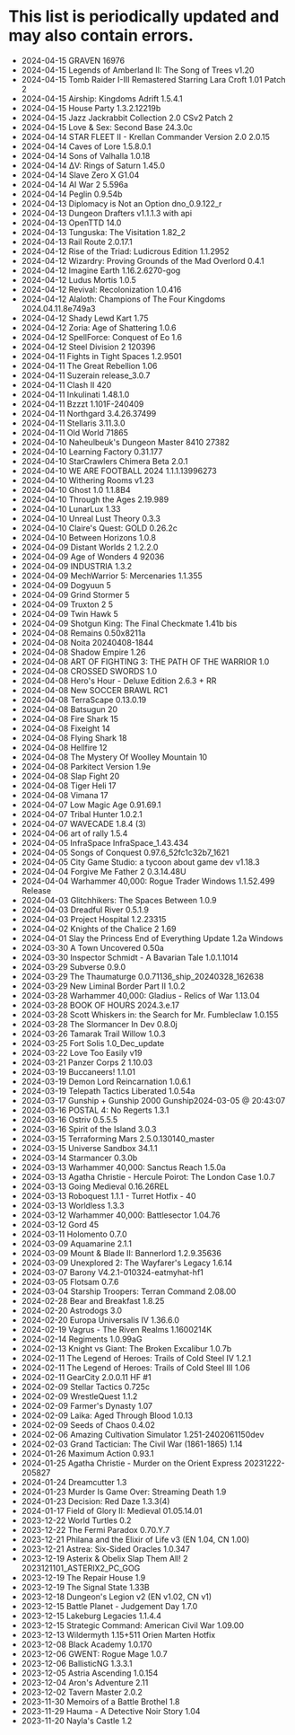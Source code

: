 # This list is periodically updated and may also contain errors.

- 2024-04-15 GRAVEN 16976
- 2024-04-15 Legends of Amberland II: The Song of Trees v1.20
- 2024-04-15 Tomb Raider I-III Remastered Starring Lara Croft 1.01 Patch 2
- 2024-04-15 Airship: Kingdoms Adrift 1.5.4.1
- 2024-04-15 House Party 1.3.2.12219b
- 2024-04-15 Jazz Jackrabbit Collection 2.0 CSv2 Patch 2
- 2024-04-15 Love & Sex: Second Base 24.3.0c
- 2024-04-14 STAR FLEET II - Krellan Commander Version 2.0 2.0.15
- 2024-04-14 Caves of Lore 1.5.8.0.1
- 2024-04-14 Sons of Valhalla 1.0.18
- 2024-04-14 ΔV: Rings of Saturn 1.45.0
- 2024-04-14 Slave Zero X G1.04
- 2024-04-14 AI War 2 5.596a
- 2024-04-14 Peglin 0.9.54b
- 2024-04-13 Diplomacy is Not an Option dno_0.9.122_r
- 2024-04-13 Dungeon Drafters v1.1.1.3 with api
- 2024-04-13 OpenTTD 14.0
- 2024-04-13 Tunguska: The Visitation 1.82_2
- 2024-04-13 Rail Route 2.0.17.1
- 2024-04-12 Rise of the Triad: Ludicrous Edition 1.1.2952
- 2024-04-12 Wizardry: Proving Grounds of the Mad Overlord 0.4.1
- 2024-04-12 Imagine Earth 1.16.2.6270-gog
- 2024-04-12 Ludus Mortis 1.0.5
- 2024-04-12 Revival: Recolonization 1.0.416
- 2024-04-12 Alaloth: Champions of The Four Kingdoms 2024.04.11.8e749a3
- 2024-04-12 Shady Lewd Kart 1.75
- 2024-04-12 Zoria: Age of Shattering 1.0.6
- 2024-04-12 SpellForce: Conquest of Eo 1.6
- 2024-04-12 Steel Division 2 120396
- 2024-04-11 Fights in Tight Spaces 1.2.9501
- 2024-04-11 The Great Rebellion 1.06
- 2024-04-11 Suzerain release_3.0.7
- 2024-04-11 Clash II 420
- 2024-04-11 Inkulinati 1.48.1.0
- 2024-04-11 Bzzzt 1.101F-240409
- 2024-04-11 Northgard 3.4.26.37499
- 2024-04-11 Stellaris 3.11.3.0
- 2024-04-11 Old World 71865
- 2024-04-10 Naheulbeuk's Dungeon Master 8410 27382
- 2024-04-10 Learning Factory 0.31.177
- 2024-04-10 StarCrawlers Chimera Beta 2.0.1
- 2024-04-10 WE ARE FOOTBALL 2024 1.1.1.13996273
- 2024-04-10 Withering Rooms v1.23
- 2024-04-10 Ghost 1.0 1.1.8B4
- 2024-04-10 Through the Ages 2.19.989
- 2024-04-10 LunarLux 1.33
- 2024-04-10 Unreal Lust Theory 0.3.3
- 2024-04-10 Claire's Quest: GOLD 0.26.2c
- 2024-04-10 Between Horizons 1.0.8
- 2024-04-09 Distant Worlds 2 1.2.2.0
- 2024-04-09 Age of Wonders 4 92036
- 2024-04-09 INDUSTRIA 1.3.2
- 2024-04-09 MechWarrior 5: Mercenaries 1.1.355
- 2024-04-09 Dogyuun 5
- 2024-04-09 Grind Stormer 5
- 2024-04-09 Truxton 2 5
- 2024-04-09 Twin Hawk 5
- 2024-04-09 Shotgun King: The Final Checkmate 1.41b bis
- 2024-04-08 Remains 0.50x8211a
- 2024-04-08 Noita 20240408-1844
- 2024-04-08 Shadow Empire 1.26
- 2024-04-08 ART OF FIGHTING 3: THE PATH OF THE WARRIOR 1.0
- 2024-04-08 CROSSED SWORDS 1.0
- 2024-04-08 Hero's Hour - Deluxe Edition 2.6.3 + RR
- 2024-04-08 New SOCCER BRAWL RC1
- 2024-04-08 TerraScape 0.13.0.19
- 2024-04-08 Batsugun 20
- 2024-04-08 Fire Shark 15
- 2024-04-08 Fixeight 14
- 2024-04-08 Flying Shark 18
- 2024-04-08 Hellfire 12
- 2024-04-08 The Mystery Of Woolley Mountain 10
- 2024-04-08 Parkitect Version 1.9e
- 2024-04-08 Slap Fight 20
- 2024-04-08 Tiger Heli 17
- 2024-04-08 Vimana 17
- 2024-04-07 Low Magic Age 0.91.69.1
- 2024-04-07 Tribal Hunter 1.0.2.1
- 2024-04-07 WAVECADE 1.8.4 (3)
- 2024-04-06 art of rally 1.5.4
- 2024-04-05 InfraSpace InfraSpace_1.43.434
- 2024-04-05 Songs of Conquest 0.97.6_52fc1c32b7_1621
- 2024-04-05 City Game Studio: a tycoon about game dev v1.18.3
- 2024-04-04 Forgive Me Father 2 0.3.14.48U
- 2024-04-04 Warhammer 40,000: Rogue Trader Windows 1.1.52.499 Release
- 2024-04-03 Glitchhikers: The Spaces Between 1.0.9
- 2024-04-03 Dreadful River 0.5.1.9
- 2024-04-03 Project Hospital 1.2.23315
- 2024-04-02 Knights of the Chalice 2 1.69
- 2024-04-01 Slay the Princess End of Everything Update 1.2a Windows
- 2024-03-30 A Town Uncovered 0.50a
- 2024-03-30 Inspector Schmidt - A Bavarian Tale 1.0.1.1014
- 2024-03-29 Subverse 0.9.0
- 2024-03-29 The Thaumaturge 0.0.71136_ship_20240328_162638
- 2024-03-29 New Liminal Border Part II 1.0.2
- 2024-03-28 Warhammer 40,000: Gladius - Relics of War 1.13.04
- 2024-03-28 BOOK OF HOURS 2024.3.e.17
- 2024-03-28 Scott Whiskers in: the Search for Mr. Fumbleclaw 1.0.155
- 2024-03-28 The Slormancer In Dev 0.8.0j
- 2024-03-26 Tamarak Trail Willow 1.0.3
- 2024-03-25 Fort Solis 1.0_Dec_update
- 2024-03-22 Love Too Easily v19
- 2024-03-21 Panzer Corps 2 1.10.03
- 2024-03-19 Buccaneers! 1.1.01
- 2024-03-19 Demon Lord Reincarnation 1.0.6.1
- 2024-03-19 Telepath Tactics Liberated 1.0.54a
- 2024-03-17 Gunship + Gunship 2000 Gunship2024-03-05 @ 20:43:07
- 2024-03-16 POSTAL 4: No Regerts 1.3.1
- 2024-03-16 Ostriv 0.5.5.5
- 2024-03-16 Spirit of the Island 3.0.3
- 2024-03-15 Terraforming Mars 2.5.0.130140_master
- 2024-03-15 Universe Sandbox 34.1.1
- 2024-03-14 Starmancer 0.3.0b
- 2024-03-13 Warhammer 40,000: Sanctus Reach 1.5.0a
- 2024-03-13 Agatha Christie - Hercule Poirot: The London Case 1.0.7
- 2024-03-13 Going Medieval 0.16.26REL
- 2024-03-13 Roboquest 1.1.1 - Turret Hotfix - 40
- 2024-03-13 Worldless 1.3.3
- 2024-03-12 Warhammer 40,000: Battlesector 1.04.76
- 2024-03-12 Gord 45
- 2024-03-11 Holomento 0.7.0
- 2024-03-09 Aquamarine 2.1.1
- 2024-03-09 Mount & Blade II: Bannerlord 1.2.9.35636
- 2024-03-09 Unexplored 2: The Wayfarer's Legacy 1.6.14
- 2024-03-07 Barony V4.2.1-010324-eatmyhat-hf1
- 2024-03-05 Flotsam 0.7.6
- 2024-03-04 Starship Troopers: Terran Command 2.08.00
- 2024-02-28 Bear and Breakfast 1.8.25
- 2024-02-20 Astrodogs 3.0
- 2024-02-20 Europa Universalis IV 1.36.6.0
- 2024-02-19 Vagrus - The Riven Realms 1.1600214K
- 2024-02-14 Regiments 1.0.99aG
- 2024-02-13 Knight vs Giant: The Broken Excalibur 1.0.7b
- 2024-02-11 The Legend of Heroes: Trails of Cold Steel IV 1.2.1
- 2024-02-11 The Legend of Heroes: Trails of Cold Steel III 1.06
- 2024-02-11 GearCity 2.0.0.11 HF #1
- 2024-02-09 Stellar Tactics 0.725c
- 2024-02-09 WrestleQuest 1.1.2
- 2024-02-09 Farmer's Dynasty 1.07
- 2024-02-09 Laika: Aged Through Blood 1.0.13
- 2024-02-09 Seeds of Chaos 0.4.02
- 2024-02-06 Amazing Cultivation Simulator 1.251-2402061150dev
- 2024-02-03 Grand Tactician: The Civil War (1861-1865) 1.14
- 2024-01-26 Maximum Action 0.93.1
- 2024-01-25 Agatha Christie - Murder on the Orient Express 20231222-205827
- 2024-01-24 Dreamcutter 1.3
- 2024-01-23 Murder Is Game Over: Streaming Death 1.9
- 2024-01-23 Decision: Red Daze 1.3.3(4)
- 2024-01-17 Field of Glory II: Medieval 01.05.14.01
- 2023-12-22 World Turtles 0.2
- 2023-12-22 The Fermi Paradox 0.70.Y.7
- 2023-12-21 Philana and the Elixir of Life v3 (EN 1.04, CN 1.00)
- 2023-12-21 Astrea: Six-Sided Oracles 1.0.347
- 2023-12-19 Asterix & Obelix Slap Them All! 2 2023121101_ASTERIX2_PC_GOG
- 2023-12-19 The Repair House 1.9
- 2023-12-19 The Signal State 1.33B
- 2023-12-18 Dungeon's Legion v2 (EN v1.02, CN v1)
- 2023-12-15 Battle Planet - Judgement Day 1.7.0
- 2023-12-15 Lakeburg Legacies 1.1.4.4
- 2023-12-15 Strategic Command: American Civil War 1.09.00
- 2023-12-13 Wildermyth 1.15+511 Orien Marten Hotfix
- 2023-12-08 Black Academy 1.0.170
- 2023-12-06 GWENT: Rogue Mage 1.0.7
- 2023-12-06 BallisticNG 1.3.3.1
- 2023-12-05 Astria Ascending 1.0.154
- 2023-12-04 Aron's Adventure 2.11
- 2023-12-02 Tavern Master 2.0.2
- 2023-11-30 Memoirs of a Battle Brothel 1.8
- 2023-11-29 Hauma - A Detective Noir Story 1.04
- 2023-11-20 Nayla's Castle 1.2
